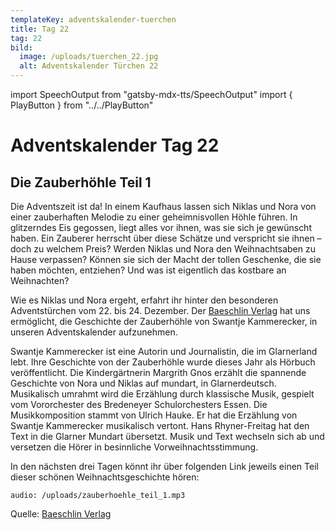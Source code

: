 ```yaml
---
templateKey: adventskalender-tuerchen
title: Tag 22
tag: 22
bild:
  image: /uploads/tuerchen_22.jpg
  alt: Adventskalender Türchen 22
---
```


import SpeechOutput from "gatsby-mdx-tts/SpeechOutput"
import { PlayButton } from "../../PlayButton"

<SpeechOutput id="adventskalender-tag-22" customPlayButton={PlayButton}>

# Adventskalender Tag 22

## Die Zauberhöhle Teil 1
Die Adventszeit ist da! 
In einem Kaufhaus lassen sich Niklas und Nora von einer zauberhaften Melodie
zu einer geheimnisvollen Höhle führen. In glitzerndes Eis gegossen, liegt
alles vor ihnen, was sie sich je gewünscht haben. Ein Zauberer herrscht über
diese Schätze und verspricht sie ihnen – doch zu welchem Preis? Werden Niklas und Nora den Weihnachtsaben zu Hause verpassen? Können sie sich der Macht der tollen Geschenke, die sie haben möchten, entziehen? Und was ist eigentlich das kostbare an Weihnachten?

Wie es Niklas und Nora ergeht, erfahrt ihr hinter den besonderen Adventstürchen vom 22. bis 24. Dezember. Der [Baeschlin Verlag](https://baeschlinverlag.lesestoff.ch/detail/ISBN-9783855463558/Kammerecker-Swantje/Die-Zauberh%C3%B6hle?bpmctrl=bpmrownr.1%7Cforeign.338921-1-0-0) hat uns ermöglicht, die Geschichte der Zauberhöhle von Swantje Kammerecker, in unseren Adventskalender aufzunehmen. 

Swantje Kammerecker ist eine Autorin und Journalistin, die im Glarnerland lebt. Ihre Geschichte von der Zauberhöhle wurde dieses Jahr als Hörbuch veröffentlicht. Die Kindergärtnerin Margrith Gnos erzählt die spannende Geschichte von Nora und Niklas auf mundart, in Glarnerdeutsch. Musikalisch umrahmt wird die Erzählung durch klassische Musik, gespielt vom Vororchester des Bredeneyer Schulorchesters Essen. Die Musikkomposition stammt von Ulrich Hauke. Er hat die Erzählung von Swantje Kammerecker musikalisch vertont.
Hans Rhyner-Freitag hat den Text in die Glarner Mundart übersetzt. Musik und Text wechseln sich ab und versetzen die Hörer in besinnliche Vorweihnachtsstimmung.

In den nächsten drei Tagen könnt ihr über folgenden Link jeweils einen Teil dieser schönen Weihnachtsgeschichte hören: 

`audio: /uploads/zauberhoehle_teil_1.mp3`

Quelle: [Baeschlin Verlag](https://baeschlinverlag.lesestoff.ch/detail/ISBN-9783855463558/Kammerecker-Swantje/Die-Zauberh%C3%B6hle?bpmctrl=bpmrownr.1%7Cforeign.338921-1-0-0)

</SpeechOutput>

